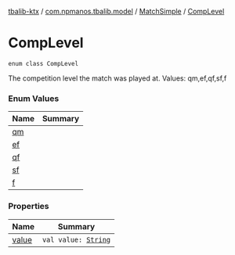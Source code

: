 [tbalib-ktx](../../../index.md) / [com.npmanos.tbalib.model](../../index.md) / [MatchSimple](../index.md) / [CompLevel](./index.md)

# CompLevel

`enum class CompLevel`

The competition level the match was played at.
Values: qm,ef,qf,sf,f

### Enum Values

| Name | Summary |
|---|---|
| [qm](qm.md) |  |
| [ef](ef.md) |  |
| [qf](qf.md) |  |
| [sf](sf.md) |  |
| [f](f.md) |  |

### Properties

| Name | Summary |
|---|---|
| [value](value.md) | `val value: `[`String`](https://kotlinlang.org/api/latest/jvm/stdlib/kotlin/-string/index.html) |
